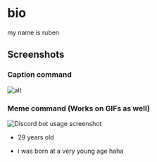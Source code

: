 # bio

my name is ruben

## Screenshots
### Caption command
![alt](https://imgflip.com/i/5u9gtb)

### Meme command (Works on GIFs as well)
![Discord bot usage screenshot](https://i.imgur.com/S64V5CK.png)

- 29 years old

- i was born at a very young age haha
